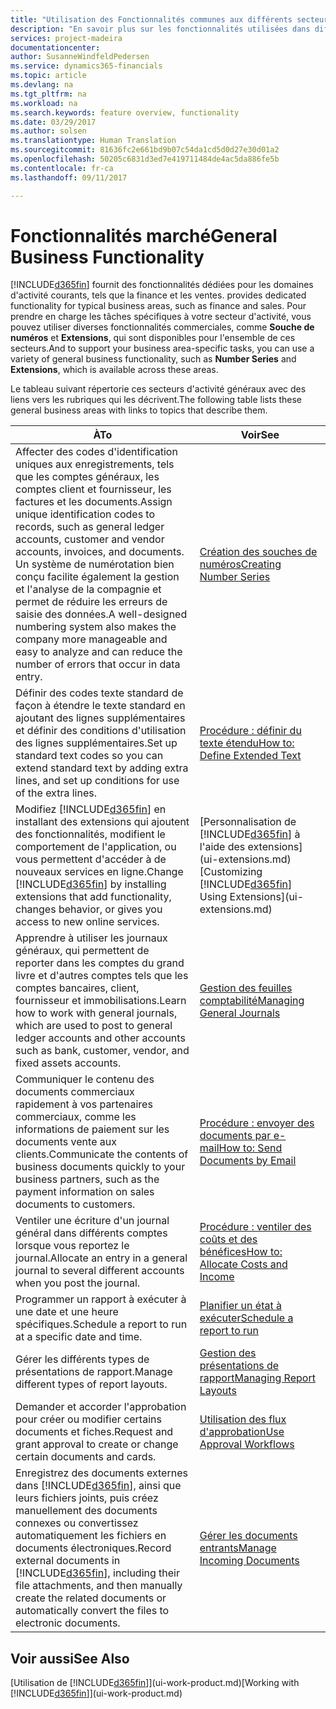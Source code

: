 ```yaml
---
title: "Utilisation des Fonctionnalités communes aux différents secteurs d'activité | Microsoft Docs"
description: "En savoir plus sur les fonctionnalités utilisées dans différents secteurs d'activité dans Dynamics 365 for Financials."
services: project-madeira
documentationcenter: 
author: SusanneWindfeldPedersen
ms.service: dynamics365-financials
ms.topic: article
ms.devlang: na
ms.tgt_pltfrm: na
ms.workload: na
ms.search.keywords: feature overview, functionality
ms.date: 03/29/2017
ms.author: solsen
ms.translationtype: Human Translation
ms.sourcegitcommit: 81636fc2e661bd9b07c54da1cd5d0d27e30d01a2
ms.openlocfilehash: 50205c6831d3ed7e419711484de4ac5da886fe5b
ms.contentlocale: fr-ca
ms.lasthandoff: 09/11/2017

---
```

# <a name="general-business-functionality"></a><span data-ttu-id="9a5ea-103">Fonctionnalités marché</span><span class="sxs-lookup"><span data-stu-id="9a5ea-103">General Business Functionality</span></span>
[!INCLUDE[d365fin](includes/d365fin_md.md)]<span data-ttu-id="9a5ea-104"> fournit des fonctionnalités dédiées pour les domaines d'activité courants, tels que la finance et les ventes.</span><span class="sxs-lookup"><span data-stu-id="9a5ea-104"> provides dedicated functionality for typical business areas, such as finance and sales.</span></span> <span data-ttu-id="9a5ea-105">Pour prendre en charge les tâches spécifiques à votre secteur d'activité, vous pouvez utiliser diverses fonctionnalités commerciales, comme **Souche de numéros** et **Extensions**, qui sont disponibles pour l'ensemble de ces secteurs.</span><span class="sxs-lookup"><span data-stu-id="9a5ea-105">And to support your business area-specific tasks, you can use a variety of general business functionality, such as **Number Series** and **Extensions**, which is available across these areas.</span></span>

<span data-ttu-id="9a5ea-106">Le tableau suivant répertorie ces secteurs d'activité généraux avec des liens vers les rubriques qui les décrivent.</span><span class="sxs-lookup"><span data-stu-id="9a5ea-106">The following table lists these general business areas with links to topics that describe them.</span></span>

| <span data-ttu-id="9a5ea-107">À</span><span class="sxs-lookup"><span data-stu-id="9a5ea-107">To</span></span> | <span data-ttu-id="9a5ea-108">Voir</span><span class="sxs-lookup"><span data-stu-id="9a5ea-108">See</span></span> |
| --- | --- |
| <span data-ttu-id="9a5ea-109">Affecter des codes d'identification uniques aux enregistrements, tels que les comptes généraux, les comptes client et fournisseur, les factures et les documents.</span><span class="sxs-lookup"><span data-stu-id="9a5ea-109">Assign unique identification codes to records, such as general ledger accounts, customer and vendor accounts, invoices, and documents.</span></span> <span data-ttu-id="9a5ea-110">Un système de numérotation bien conçu facilite également la gestion et l'analyse de la compagnie et permet de réduire les erreurs de saisie des données.</span><span class="sxs-lookup"><span data-stu-id="9a5ea-110">A well-designed numbering system also makes the company more manageable and easy to analyze and can reduce the number of errors that occur in data entry.</span></span> |[<span data-ttu-id="9a5ea-111">Création des souches de numéros</span><span class="sxs-lookup"><span data-stu-id="9a5ea-111">Creating Number Series</span></span>](ui-create-number-series.md) |
| <span data-ttu-id="9a5ea-112">Définir des codes texte standard de façon à étendre le texte standard en ajoutant des lignes supplémentaires et définir des conditions d'utilisation des lignes supplémentaires.</span><span class="sxs-lookup"><span data-stu-id="9a5ea-112">Set up standard text codes so you can extend standard text by adding extra lines, and set up conditions for use of the extra lines.</span></span> |[<span data-ttu-id="9a5ea-113">Procédure : définir du texte étendu</span><span class="sxs-lookup"><span data-stu-id="9a5ea-113">How to: Define Extended Text</span></span>](ui-how-define-ext-text.md) |
| <span data-ttu-id="9a5ea-114">Modifiez [!INCLUDE[d365fin](includes/d365fin_md.md)] en installant des extensions qui ajoutent des fonctionnalités, modifient le comportement de l'application, ou vous permettent d'accéder à de nouveaux services en ligne.</span><span class="sxs-lookup"><span data-stu-id="9a5ea-114">Change [!INCLUDE[d365fin](includes/d365fin_md.md)] by installing extensions that add functionality, changes behavior, or gives you access to new online services.</span></span> |<span data-ttu-id="9a5ea-115">[Personnalisation de [!INCLUDE[d365fin](includes/d365fin_md.md)] à l'aide des extensions](ui-extensions.md)</span><span class="sxs-lookup"><span data-stu-id="9a5ea-115">[Customizing [!INCLUDE[d365fin](includes/d365fin_md.md)] Using Extensions](ui-extensions.md)</span></span> |
| <span data-ttu-id="9a5ea-116">Apprendre à utiliser les journaux généraux, qui permettent de reporter dans les comptes du grand livre et d'autres comptes tels que les comptes bancaires, client, fournisseur et immobilisations.</span><span class="sxs-lookup"><span data-stu-id="9a5ea-116">Learn how to work with general journals, which are used to post to general ledger accounts and other accounts such as bank, customer, vendor, and fixed assets accounts.</span></span> |[<span data-ttu-id="9a5ea-117">Gestion des feuilles comptabilité</span><span class="sxs-lookup"><span data-stu-id="9a5ea-117">Managing General Journals</span></span>](ui-work-general-journals.md) |
| <span data-ttu-id="9a5ea-118">Communiquer le contenu des documents commerciaux rapidement à vos partenaires commerciaux, comme les informations de paiement sur les documents vente aux clients.</span><span class="sxs-lookup"><span data-stu-id="9a5ea-118">Communicate the contents of business documents quickly to your business partners, such as the payment information on sales documents to customers.</span></span> |[<span data-ttu-id="9a5ea-119">Procédure : envoyer des documents par e-mail</span><span class="sxs-lookup"><span data-stu-id="9a5ea-119">How to: Send Documents by Email</span></span>](ui-how-send-documents-email.md) |
| <span data-ttu-id="9a5ea-120">Ventiler une écriture d'un journal général dans différents comptes lorsque vous reportez le journal.</span><span class="sxs-lookup"><span data-stu-id="9a5ea-120">Allocate an entry in a general journal to several different accounts when you post the journal.</span></span> |[<span data-ttu-id="9a5ea-121">Procédure : ventiler des coûts et des bénéfices</span><span class="sxs-lookup"><span data-stu-id="9a5ea-121">How to: Allocate Costs and Income</span></span>](year-allocate-costs-income.md) |
| <span data-ttu-id="9a5ea-122">Programmer un rapport à exécuter à une date et une heure spécifiques.</span><span class="sxs-lookup"><span data-stu-id="9a5ea-122">Schedule a report to run at a specific date and time.</span></span> |[<span data-ttu-id="9a5ea-123">Planifier un état à exécuter</span><span class="sxs-lookup"><span data-stu-id="9a5ea-123">Schedule a report to run</span></span>](ui-schedule-report.md) |
| <span data-ttu-id="9a5ea-124">Gérer les différents types de présentations de rapport.</span><span class="sxs-lookup"><span data-stu-id="9a5ea-124">Manage different types of report layouts.</span></span> |[<span data-ttu-id="9a5ea-125">Gestion des présentations de rapport</span><span class="sxs-lookup"><span data-stu-id="9a5ea-125">Managing Report Layouts</span></span>](ui-manage-report-layouts.md) |
| <span data-ttu-id="9a5ea-126">Demander et accorder l'approbation pour créer ou modifier certains documents et fiches.</span><span class="sxs-lookup"><span data-stu-id="9a5ea-126">Request and grant approval to create or change certain documents and cards.</span></span> |[<span data-ttu-id="9a5ea-127">Utilisation des flux d'approbation</span><span class="sxs-lookup"><span data-stu-id="9a5ea-127">Use Approval Workflows</span></span>](across-how-use-approval-workflows.md) |
| <span data-ttu-id="9a5ea-128">Enregistrez des documents externes dans [!INCLUDE[d365fin](includes/d365fin_md.md)], ainsi que leurs fichiers joints, puis créez manuellement des documents connexes ou convertissez automatiquement les fichiers en documents électroniques.</span><span class="sxs-lookup"><span data-stu-id="9a5ea-128">Record external documents in [!INCLUDE[d365fin](includes/d365fin_md.md)], including their file attachments, and then manually create the related documents or automatically convert the files to electronic documents.</span></span> |[<span data-ttu-id="9a5ea-129">Gérer les documents entrants</span><span class="sxs-lookup"><span data-stu-id="9a5ea-129">Manage Incoming Documents</span></span>](across-income-documents.md) |

## <a name="see-also"></a><span data-ttu-id="9a5ea-130">Voir aussi</span><span class="sxs-lookup"><span data-stu-id="9a5ea-130">See Also</span></span>
<span data-ttu-id="9a5ea-131">[Utilisation de [!INCLUDE[d365fin](includes/d365fin_md.md)]](ui-work-product.md)</span><span class="sxs-lookup"><span data-stu-id="9a5ea-131">[Working with [!INCLUDE[d365fin](includes/d365fin_md.md)]](ui-work-product.md)</span></span>

